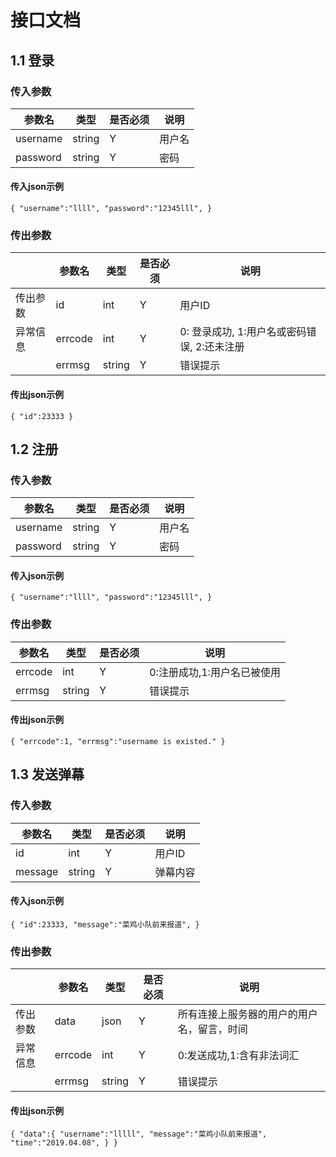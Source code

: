 # 接口文档 #
## 1.1 登录 ##
### 传入参数 ###
|参数名|类型|是否必须|说明|
|-----|----|-------|----|
|username|string|Y|用户名|
|password|string|Y|密码|

#### 传入json示例 ####
`{
    "username":"llll",
    "password":"12345lll",
}`

### 传出参数 ###
||参数名|类型|是否必须|说明|
|-|-----|----|--------|---|
|传出参数|id|int|Y|用户ID|
|异常信息|errcode|int|Y|0: 登录成功, 1:用户名或密码错误, 2:还未注册
||errmsg|string|Y|错误提示|

#### 传出json示例 ####
`{
"id":23333
}`

## 1.2 注册 ##
### 传入参数 ###
|参数名|类型|是否必须|说明|
|-----|----|-------|----|
|username|string|Y|用户名|
|password|string|Y|密码|
#### 传入json示例 ####
`{
    "username":"llll",
    "password":"12345lll",
}`

### 传出参数 ###
|参数名|类型|是否必须|说明|
|-----|----|-------|----|
|errcode|int|Y|0:注册成功,1:用户名已被使用|
|errmsg|string|Y|错误提示|

#### 传出json示例 ####
`{
    "errcode":1,
    "errmsg":"username is existed."
}`

## 1.3 发送弹幕 ##
### 传入参数 ###
|参数名|类型|是否必须|说明|
|-----|----|-------|----|
|id|int|Y|用户ID|
|message|string|Y|弹幕内容|
#### 传入json示例 ####
`{
    "id":23333,
    "message":"菜鸡小队前来报道",
}`

### 传出参数 ###
||参数名|类型|是否必须|说明|
|-|-----|----|-------|----|
|传出参数|data|json|Y|所有连接上服务器的用户的用户名，留言，时间|
|异常信息|errcode|int|Y|0:发送成功,1:含有非法词汇|
||errmsg|string|Y|错误提示|

#### 传出json示例 ####
`{
    "data":{
        "username":"lllll",
        "message":"菜鸡小队前来报道",
        "time":"2019.04.08",
    }
}`